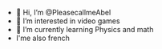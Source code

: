 - 👋 Hi, I’m @PleasecallmeAbel
- 👀 I’m interested in video games
- 🌱 I’m currently learning Physics and math
- I'me also french

<!---
PleasecallmeAbel/PleasecallmeAbel is a ✨ special ✨ repository because its `README.md` (this file) appears on your GitHub profile.
You can click the Preview link to take a look at your changes.
--->
